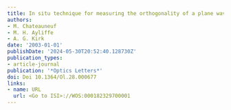 ```yaml
---
title: In situ technique for measuring the orthogonality of a plane wave to a substrate
authors:
- M. Chateauneuf
- M. H. Ayliffe
- A. G. Kirk
date: '2003-01-01'
publishDate: '2024-05-30T20:52:40.128730Z'
publication_types:
- article-journal
publication: '*Optics Letters*'
doi: Doi 10.1364/Ol.28.000677
links:
- name: URL
  url: <Go to ISI>://WOS:000182329700001
---
```

